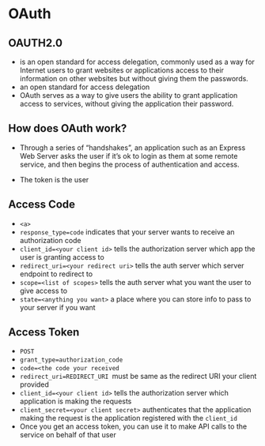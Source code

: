 # OAuth

## OAUTH2.0
  -  is an open standard for access delegation, commonly used as a way for Internet users to grant websites or applications access to their information on other websites but without giving them the passwords.
  - an open standard for access delegation
  - OAuth serves as a way to give users the ability to grant application access to services, without giving the application their password.

## How does OAuth work?
  - Through a series of “handshakes”, an application such as an Express Web Server asks the user if it’s ok to login as them at some remote service, and then begins the process of authentication and access.

  - The token is the user

## Access Code
  - `<a>`
  - `response_type=code` indicates that your server wants to receive an authorization code
  - `client_id=<your client id>` tells the authorization server which app the user is granting access to
  - `redirect_uri=<your redirect uri>` tells the auth server which server endpoint to redirect to
  - `scope=<list of scopes>` tells the auth server what you want the user to give access to
  - `state=<anything you want>` a place where you can store info to pass to your server if you want


## Access Token
  - `POST`
  - `grant_type=authorization_code`
  - `code=<the code your received`
  - `redirect_uri=REDIRECT_URI `must be same as the redirect URI your client provided
  - `client_id=<your client id>` tells the authorization server which application is making the requests
  - `client_secret=<your client secret>` authenticates that the application making the request is the application registered with the `client_id`
  - Once you get an access token, you can use it to make API calls to the service on behalf of that user
